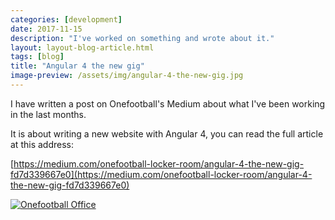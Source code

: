 ```yaml
---
categories: [development]
date: 2017-11-15
description: "I've worked on something and wrote about it."
layout: layout-blog-article.html
tags: [blog]
title: "Angular 4 the new gig"
image-preview: /assets/img/angular-4-the-new-gig.jpg
---
```



I have written a post on Onefootball's Medium about what I've been working in the last months.


It is about writing a new website with Angular 4, you can read the full article at this address:

[https://medium.com/onefootball-locker-room/angular-4-the-new-gig-fd7d339667e0](https://medium.com/onefootball-locker-room/angular-4-the-new-gig-fd7d339667e0)

[![Onefootball Office](https://cdn-images-1.medium.com/max/2000/1*qUiGZQv7j3HrHwJamydSbQ.jpeg)](https://medium.com/onefootball-locker-room/angular-4-the-new-gig-fd7d339667e0)
